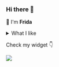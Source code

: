 ### Hi there 👋
🌸 I'm **Frida**
<details>
  <summary>What I like</summary>
  🌸🐱🏊‍♀️🥊🌌💻📖
</details>

<!--
**FridaOntiveros/FridaOntiveros** is a ✨ _special_ ✨ repository because its `README.md` (this file) appears on your GitHub profile.

Here are some ideas to get you started:

- 🔭 I’m currently working on ...
- 🌱 I’m currently learning ...
- 👯 I’m looking to collaborate on ...
- 🤔 I’m looking for help with ...
- 💬 Ask me about ...
- 📫 How to reach me: ...
- 😄 Pronouns: ...
- ⚡ Fun fact: ...
-->
Check my widget 👇

<img src="https://github-readme-stats.vercel.app/api?username=FridaOntiveros&show_icons=true&theme=tokyonight"/>
